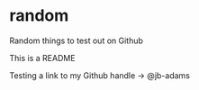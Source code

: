 # random
Random things to test out on Github

This is a README

Testing a link to my Github handle -> @jb-adams